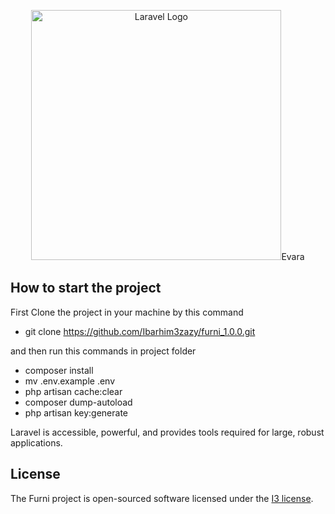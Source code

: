 <p align="center"><a href="https://laravel.com" target="_blank"><img src="https://raw.githubusercontent.com/laravel/art/master/logo-lockup/5%20SVG/2%20CMYK/1%20Full%20Color/laravel-logolockup-cmyk-red.svg" width="400" alt="Laravel Logo"></a>Evara</p>


## How to start the project

First Clone the project in your machine by this command

- git clone https://github.com/Ibarhim3zazy/furni_1.0.0.git

and then run this commands in project folder
- composer install
- mv .env.example .env
- php artisan cache:clear
- composer dump-autoload
- php artisan key:generate

Laravel is accessible, powerful, and provides tools required for large, robust applications.

## License

The Furni project is open-sourced software licensed under the [I3 license](https://bit.ly/3MCy2Y6).
